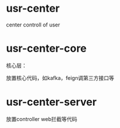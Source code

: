 # usr-center
center controll of user

# usr-center-core

核心层：

  放置核心代码，如kafka，feign调第三方接口等

# usr-center-server

  放置controller web拦截等代码
